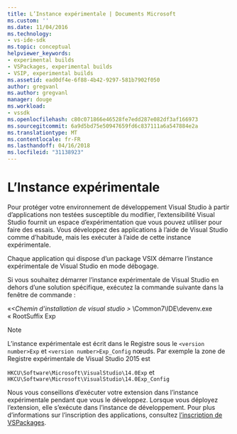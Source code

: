 ```yaml
---
title: L’Instance expérimentale | Documents Microsoft
ms.custom: ''
ms.date: 11/04/2016
ms.technology:
- vs-ide-sdk
ms.topic: conceptual
helpviewer_keywords:
- experimental builds
- VSPackages, experimental builds
- VSIP, experimental builds
ms.assetid: ead0df4e-6f88-4b42-9297-581b7902f050
author: gregvanl
ms.author: gregvanl
manager: douge
ms.workload:
- vssdk
ms.openlocfilehash: c80c071866e46528fe7edd287e082df3af166973
ms.sourcegitcommit: 6a9d5bd75e50947659fd6c837111a6a547884e2a
ms.translationtype: MT
ms.contentlocale: fr-FR
ms.lasthandoff: 04/16/2018
ms.locfileid: "31138923"
---
```

# <a name="the-experimental-instance"></a>L’Instance expérimentale
Pour protéger votre environnement de développement Visual Studio à partir d’applications non testées susceptible du modifier, l’extensibilité Visual Studio fournit un espace d’expérimentation que vous pouvez utiliser pour faire des essais. Vous développez des applications à l’aide de Visual Studio comme d’habitude, mais les exécuter à l’aide de cette instance expérimentale.  
  
 Chaque application qui dispose d’un package VSIX démarre l’instance expérimentale de Visual Studio en mode débogage.  
  
 Si vous souhaitez démarrer l’instance expérimentale de Visual Studio en dehors d’une solution spécifique, exécutez la commande suivante dans la fenêtre de commande :  
  
 «*\<Chemin d’installation de visual studio >* \Common7\IDE\devenv.exe « RootSuffix Exp  
  
> [!NOTE]
>  L’instance expérimentale est écrit dans le Registre sous le `<version number>Exp` et `<version number>Exp_Config` nœuds. Par exemple la zone de Registre expérimentale de Visual Studio 2015 est  
>   
>  `HKCU\Software\Microsoft\VisualStudio\14.0Exp` et `HKCU\Software\Microsoft\VisualStudio\14.0Exp_Config`  
  
 Nous vous conseillons d’exécuter votre extension dans l’instance expérimentale pendant que vous le développez. Lorsque vous déployez l’extension, elle s’exécute dans l’instance de développement. Pour plus d’informations sur l’inscription des applications, consultez [l’inscription de VSPackages](../extensibility/internals/registering-vspackages.md).